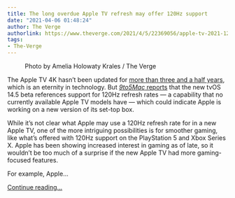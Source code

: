 ```yaml
---
title: The long overdue Apple TV refresh may offer 120Hz support
date: "2021-04-06 01:48:24"
author: The Verge
authorlink: https://www.theverge.com/2021/4/5/22369056/apple-tv-2021-120hz-refresh-rate-support-4k-gaming-arcade
tags:
- The-Verge
---
```

<figure>
      <img alt="" src="https://cdn.vox-cdn.com/thumbor/77g2c5m5yj_buMEQU2PmaZt4R9s=/0x0:2040x1360/1310x873/cdn.vox-cdn.com/uploads/chorus_image/image/69081252/akrales_170919_1976_0018.0.jpg" />
        <figcaption>Photo by Amelia Holowaty Krales / The Verge</figcaption>
    </figure>

  <p id="vSzAlX">The Apple TV 4K hasn’t been updated for <a href="https://www.theverge.com/2017/9/21/16341876/new-apple-tv-4k-review-2017">more than three and a half years</a>, which is an eternity in technology. But <a href="https://9to5mac.com/2021/04/05/tvos-14-5-beta-code-suggests-120hz-support-coming-to-a-new-apple-tv-model/"><em>9to5Mac</em> reports</a> that the new tvOS 14.5 beta references support for 120Hz refresh rates — a capability that no currently available Apple TV models have — which could indicate Apple is working on a new version of its set-top box.</p>
<p id="eFM1DX">While it’s not clear what Apple may use a 120Hz refresh rate for in a new Apple TV, one of the more intriguing possibilities is for smoother gaming, like what’s offered with 120Hz support on the PlayStation 5 and Xbox Series X. Apple has been showing increased interest in gaming as of late, so it wouldn’t be too much of a surprise if the new Apple TV had more gaming-focused features.</p>
<p id="ni0cS9">For example, Apple...</p>
  <p>
    <a href="https://www.theverge.com/2021/4/5/22369056/apple-tv-2021-120hz-refresh-rate-support-4k-gaming-arcade">Continue reading&hellip;</a>
  </p>